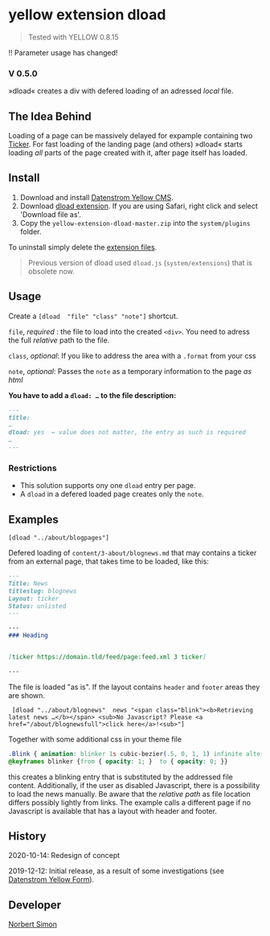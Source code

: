 # yellow extension dload

> Tested with YELLOW 0.8.15

!! Parameter usage has changed!

### V 0.5.0

»dload« creates a div with defered loading of an adressed *local* file.

## The Idea Behind

Loading of a page can be massively delayed for expample containing two [Ticker](https://github.com/schulle4u/yellow-extensions-schulle4u/tree/master/ticker). For fast loading of the landing page (and others) »dload« starts loading *all* parts of the page created with it, after page itself has loaded.

## Install

1. Download and install [Datenstrom Yellow CMS](https://github.com/datenstrom/yellow/).
2. Download [dload extension](https://github.com/BsNoSi/yellow-extension-dload/archive/master.zip).  If you are using Safari, right click and select 'Download file as'.
3. Copy the `yellow-extension-dload-master.zip` into the `system/plugins` folder.

To uninstall simply delete the [extension files](update.ini).

> Previous version of dload used `dload.js` (`system/extensions`) that is obsolete now.

## Usage

Create a `[dload  "file" "class" "note"]` shortcut.

`file`, *required* : the file to load into the created `<div>`. You need to adress the full *relative* path to the file.

`class`, *optional*: If you like to address the area with a `.format` from your css

`note`, *optional*: Passes the `note` as a temporary information to the page *as html*


**You have to add a `dload: …` to the file description:**

```.md
---
title:
…
dload: yes  ← value does not matter, the entry as such is required
…
---
```
### Restrictions

- This solution supports ony one `dload` entry per page. 
- A `dload` in a defered loaded page creates only the `note`.


## Examples

	[dload "../about/blogpages"]

Defered loading of `content/3-about/blognews.md` that may contains a ticker from an external page, that takes time to be loaded, like this:

```.md
---
Title: News
titleslug: blognews
Layout: ticker
Status: unlisted
---

--- 
### Heading


[ticker https://domain.tld/feed/page:feed.xml 3 ticker]

---

```
The file is loaded "as is". If the layout contains `header` and `footer` areas they are shown.



     [dload "../about/blognews"  news "<span class="blink"><b>Retrieving latest news …</b></span> <sub>No Javascript? Please <a href="/about/blognewsfull">click here</a>!<sub>"]


Together with some additional css in your theme file

```.css
.Blink { animation: blinker 1s cubic-bezier(.5, 0, 1, 1) infinite alternate; }
@keyframes blinker {from { opacity: 1; }  to { opacity: 0; }}
```

this creates a blinking entry that is substituted by the addressed file content. Additionally, if the user as disabled Javascript, there is a possibility to load the news manually. Be aware that the *relative path* as file location differs possibly lightly from links. The example calls a different page if no Javascript is available that has a layout with header and footer.

## History

2020-10-14: Redesign of concept

2019-12-12: Initial release, as a result of some investigations (see [Datenstrom Yellow Form](https://github.com/datenstrom/yellow/issues/469)).

## Developer

[Norbert Simon](https://nosi.de)
